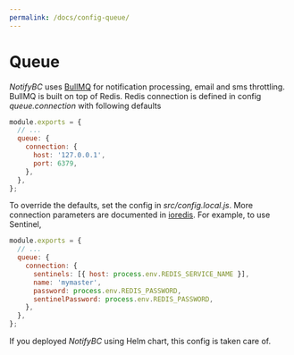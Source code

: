 ```yaml
---
permalink: /docs/config-queue/
---
```


# Queue

_NotifyBC_ uses [BullMQ](https://docs.bullmq.io/) for notification processing, email and sms throttling. BullMQ is built on top of Redis. Redis connection is defined in config _queue.connection_ with following defaults

```js
module.exports = {
  // ...
  queue: {
    connection: {
      host: '127.0.0.1',
      port: 6379,
    },
  },
};
```

To override the defaults, set the config in _src/config.local.js_. More connection parameters are documented in [ioredis](https://github.com/redis/ioredis). For example, to use Sentinel,

```js
module.exports = {
  // ...
  queue: {
    connection: {
      sentinels: [{ host: process.env.REDIS_SERVICE_NAME }],
      name: 'mymaster',
      password: process.env.REDIS_PASSWORD,
      sentinelPassword: process.env.REDIS_PASSWORD,
    },
  },
};
```

If you deployed _NotifyBC_ using Helm chart, this config is taken care of.
